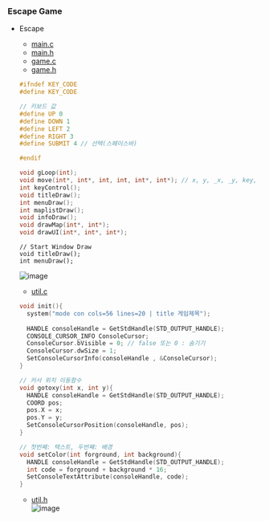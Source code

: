### Escape Game
* Escape
  * [main.c](https://github.com/csbyun-data/C-Pro/blob/main/chap06/Escape/main.c)
  * [main.h](https://github.com/csbyun-data/C-Pro/blob/main/chap06/Escape/main.h)
  * [game.c](https://github.com/csbyun-data/C-Pro/blob/main/chap06/Escape/game.c)
  * [game.h](https://github.com/csbyun-data/C-Pro/blob/main/chap06/Escape/game.h)
  ```c
  #ifndef KEY_CODE
  #define KEY_CODE
  
  // 키보드 값  
  #define UP 0
  #define DOWN 1
  #define LEFT 2
  #define RIGHT 3
  #define SUBMIT 4 // 선택(스페이스바)  
  
  #endif
  
  void gLoop(int);
  void move(int*, int*, int, int, int*, int*); // x, y, _x, _y, key, playing
  int keyControl();
  void titleDraw();
  int menuDraw(); 
  int maplistDraw();
  void infoDraw();
  void drawMap(int*, int*);
  void drawUI(int*, int*, int*);
  ```
  ```
  // Start Window Draw
  void titleDraw();
  int menuDraw();
  ```
  ![image](https://github.com/user-attachments/assets/51cf080a-02a4-45b4-b711-72297a4a0432)

  * [util.c](https://github.com/csbyun-data/C-Pro/blob/main/chap06/Escape/util.c)  
  ```c
  void init(){
    system("mode con cols=56 lines=20 | title 게임제목"); 
    
    HANDLE consoleHandle = GetStdHandle(STD_OUTPUT_HANDLE);
    CONSOLE_CURSOR_INFO ConsoleCursor;
    ConsoleCursor.bVisible = 0; // false 또는 0 : 숨기기 
    ConsoleCursor.dwSize = 1;
    SetConsoleCursorInfo(consoleHandle , &ConsoleCursor);
  }
  
  // 커서 위치 이동함수  
  void gotoxy(int x, int y){
    HANDLE consoleHandle = GetStdHandle(STD_OUTPUT_HANDLE);
    COORD pos;
    pos.X = x;
    pos.Y = y;
    SetConsoleCursorPosition(consoleHandle, pos);
  } 
  
  // 첫번째: 텍스트, 두번째: 배경  
  void setColor(int forground, int background){
    HANDLE consoleHandle = GetStdHandle(STD_OUTPUT_HANDLE);
    int code = forground + background * 16; 
    SetConsoleTextAttribute(consoleHandle, code);
  }
  ```
  * [util.h](https://github.com/csbyun-data/C-Pro/blob/main/chap06/Escape/util.h)  
  ![image](https://github.com/user-attachments/assets/fa3a24e4-ed4f-4ca1-b0de-88e39a22d02f)
